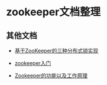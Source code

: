 # zookeeper文档整理








## 其他文档

- [基于ZooKeeper的三种分布式锁实现](https://www.cnblogs.com/codestory/p/11387116.html)

- [zookeeper入门](https://blog.csdn.net/java_66666/article/details/81015302)

- [Zookeeper的功能以及工作原理](https://www.cnblogs.com/felixzh/p/5869212.html)